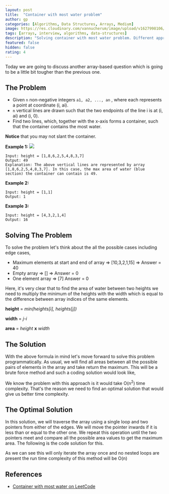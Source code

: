 ```yaml
---
layout: post
title:  "Container with most water problem"
author: gp
categories: [Algorithms, Data Structures, Arrays, Medium]
image: https://res.cloudinary.com/vannucherum/image/upload/v1627998106/vannucherum.com/posts/2021-08-02-container-with-most-water/container-most-water_mtppjk.jpg
tags: [arrays, interview, algorithms, data-structures]
description: "Solving container with most water problem. Different approaches to solve the problem and their corresponding time and space complexities explained."
featured: false
hidden: false
rating: 4
---
```


Today we are going to discuss another array-based question which is going to be a little bit tougher than the previous one. 

## The Problem
+ Given `n` non-negative integers `a1, a2, ..., an` , where each represents a point at coordinate (i, ai).
+ `n` vertical lines are drawn such that the two endpoints of the line i is at (i, ai) and (i, 0).
+ Find two lines, which, together with the x-axis forms a container, such that the container contains the most water.

**Notice** that you may not slant the container.

**Example 1:**
<img src="https://res.cloudinary.com/vannucherum/image/upload/v1627998106/vannucherum.com/posts/2021-08-02-container-with-most-water/container-most-water_mtppjk.jpg">
```
Input: height = [1,8,6,2,5,4,8,3,7]
Output: 49
Explanation: The above vertical lines are represented by array [1,8,6,2,5,4,8,3,7]. In this case, the max area of water (blue section) the container can contain is 49.
```
**Example 2:**
```
Input: height = [1,1]
Output: 1
```
**Example 3:**
```
Input: height = [4,3,2,1,4]
Output: 16
```

## Solving The Problem 
To solve the problem let's think about the all the possible cases including edge cases,
+ Maximum elements at start and end of array => [10,3,2,1,15] => Answer = 40
+ Empty array => [] => Answer = 0
+ One element array => [7] Answer = 0

Here, it's very clear that to find the area of water between two heights we need to multiply the minimum of the heights with the width which is equal to the difference between array indices of the same elements.

**height** = *min(heights[i], heights[j])*

**width** = *j-i*

**area** = *height* **x** *width*

## The Solution
With the above formula in mind let's move forward to solve this problem programmatically. As usual, we will find all areas between all the possible pairs of elements in the array and take return the maximum. This will be a brute force method and such a coding solution would look like,
<script src="https://gist-it.appspot.com/https://github.com/vishnu-gp/algorithm-ds/blob/master/Excercises/Arrays/02_MaxWaterContainer/BruteForce.js?slice=6:18"></script>

We know the problem with this approach is it would take O(n<sup>2</sup>) time complexity. That's the reason we need to find an optimal solution that would give us better time complexity.

## The Optimal Solution
In this solution, we will traverse the array using a single loop and two pointers from either of the edges. We will move the pointer inwards if it is less than or equal to the other one. We repeat this operation until the two pointers meet and compare all the possible area values to get the maximum area. The following is the code solution for this.
<script src="https://gist-it.appspot.com/https://github.com/vishnu-gp/algorithm-ds/blob/master/Excercises/Arrays/02_MaxWaterContainer/OptimalSolution.js?slice=6:23"></script>

As we can see this will only iterate the array once and no nested loops are present the run time complexity of this method will be O(n)

## References
+    <a target="_blank" href="https://leetcode.com/problems/container-with-most-water/">Container with most water on LeetCode</a>
